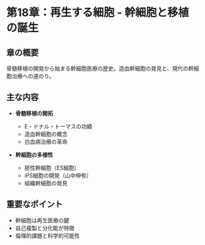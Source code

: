 # 第18章：再生する細胞 - 幹細胞と移植の誕生

## 章の概要
骨髄移植の開発から始まる幹細胞医療の歴史。造血幹細胞の発見と、現代の幹細胞治療への道のり。

## 主な内容
- **骨髄移植の開拓**
  - E・ドナル・トーマスの功績
  - 造血幹細胞の概念
  - 白血病治療の革命

- **幹細胞の多様性**
  - 胚性幹細胞（ES細胞）
  - iPS細胞の開発（山中伸弥）
  - 組織幹細胞の発見

## 重要なポイント
- 幹細胞は再生医療の鍵
- 自己複製と分化能が特徴
- 倫理的課題と科学的可能性